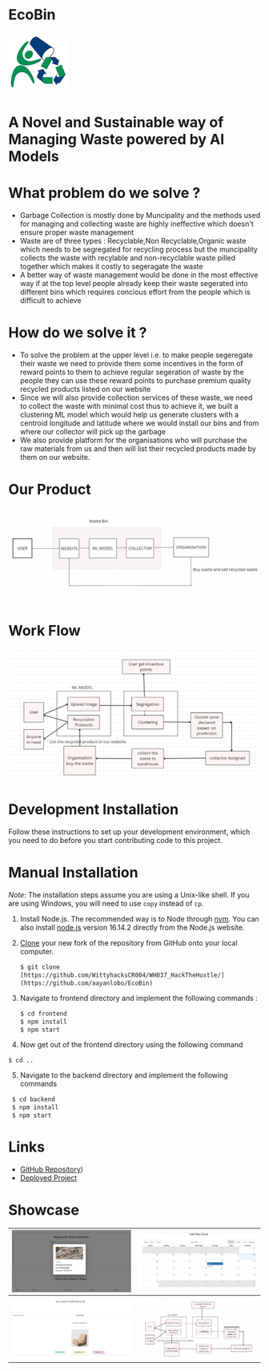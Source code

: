 <h1>EcoBin</h1>
<img src = 'assets/logo.png' alt = 'image' ></img>
<h1>A Novel and Sustainable way of Managing Waste powered by AI Models  
<h1>What problem do we solve ?</h1>
<ul>
<li>Garbage Collection is mostly done by Muncipality and the methods used for managing and collecting waste are highly ineffective which doesn't ensure proper waste management</li>
<li>Waste are of three types : Recyclable,Non Recyclable,Organic waste which needs to be segregated for recycling process but the muncipality collects the waste with recylable and non-recyclable waste pilled together which makes it costly to segeragate the waste</li>
<li>A better way of waste management would be done in the most effective way if at the top level people already keep their waste segerated into different bins which requires concious effort from the people which is difficult to achieve</li>
</ul>
<h1>How do we solve it ?</h1>
<ul>
    <li>To solve the problem at the upper level i.e. to make people segeregate their waste we need to provide them some incentives in the form of reward points to them to achieve regular segeration of waste by the people they can use these reward points to purchase premium quality recycled products listed on our website
    </li>
    <li>Since we will also provide collection services of these waste, we need to collect the waste with minimal cost thus to achieve it, we built a clustering ML model which would help us generate clusters with a centroid longitude and latitude where we would install our bins and from where our collector will pick up the garbage
    <li>
    We also provide platform for the organisations who will purchase the raw materials from us and then will list their recycled products made by them on our website.
    </li>
</ul>
<h1>
    Our Product
</h1>
<img src = "assets/flow.jpeg" alt = "flow"></img>
<h1>Work Flow</h1>
<img src = "assets/workflow.jpeg" alt = "workflow"></img>
<h1><strong> Development Installation </strong></h1>

Follow these instructions to set up your development environment, which you need to do before you start contributing code to this project.

<h1><strong> Manual Installation </strong></h1>

_Note_: The installation steps assume you are using a Unix-like shell. If you are using Windows, you will need to use `copy` instead of `cp`.

1. Install Node.js. The recommended way is to Node through [nvm](https://github.com/nvm-sh/nvm). You can also install [node.js](https://nodejs.org/download/release/v16.14.2/) version 16.14.2 directly from the Node.js website.
2. [Clone](https://github.com/WittyhacksCR004/WH037_HackTheHustle/) your new fork of the repository from GitHub onto your local computer.

   ```
   $ git clone [https://github.com/WittyhacksCR004/WH037_HackTheHustle/](https://github.com/aayanlobo/EcoBin)
   ```
3. Navigate to frontend directory and implement the following commands :

   ```
   $ cd frontend
   $ npm install
   $ npm start
   ```
4. Now get out of the frontend directory using the following command
  ```
  $ cd ..
  ```
5. Navigate to the backend directory and implement the following commands
  ```
   $ cd backend
   $ npm install
   $ npm start
   ```

# Links

- [GitHub Repository](https://github.com/aayanlobo/EcoBin))
- [Deployed Project](https://eco-bin.vercel.app/)



# Showcase
|     ![Segregation Result](assets/segres.jpg)     |       ![Clustering Result](assets/calender.jpg)        |
| :--------------------------------------------------: | :-----------------------------------------------------: |
| ![Recycled Products](assets/recycle.jpg) | ![Workflow](assets/workflow.jpeg) |

